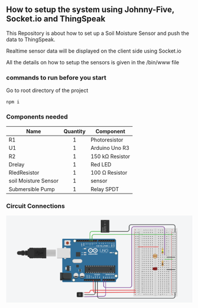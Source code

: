## How to setup the system using Johnny-Five, Socket.io and ThingSpeak
This Repository is about how to set up a Soil Moisture Sensor and push the data to ThingSpeak.

Realtime sensor data will be displayed on the client side using Socket.io 

All the details on how to setup the sensors is given in the /bin/www file

### commands to run before you start
Go to root directory of the project 
```
npm i
```

### Components needed
| Name | Quantity |	Component |
| --- | :---: | --- |
R1 | 1 | Photoresistor
U1 | 1 | Arduino Uno R3
R2 | 1 | 150 kΩ Resistor
Drelay | 1 | Red LED
RledResistor | 1|100 Ω Resistor
soil Moisture Sensor|1| sensor
Submersible Pump|1| Relay SPDT

### Circuit Connections
![Screenshot](connections.png)
